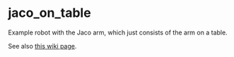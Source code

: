 # jaco_on_table

Example robot with the Jaco arm, which just consists of the arm on a table.

See also [this wiki page](https://github.com/JenniferBuehler/jaco-arm-pkgs/wiki/Kinvoa-Jaco-arm-example).
